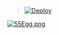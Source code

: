 > [![Deploy](https://www.herokucdn.com/deploy/button.png)](https://dashboard.heroku.com/new?template=https://github.com/Junyou19/something)

[![55Egg.png](https://i.w3tt.com/2021/09/08/55Egg.png)](https://img.tg/image/55Egg)

